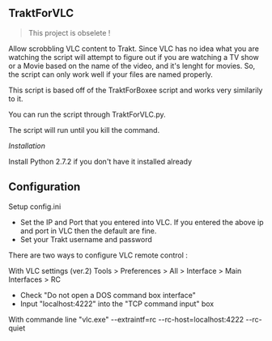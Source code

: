 ## TraktForVLC

>  This project is obselete !

Allow scrobbling VLC content to Trakt. Since VLC has no idea what you are watching the script will attempt to figure out if you are watching a TV show or a Movie based on the name of the video, and it's lenght for movies. So, the script can only work well if your files are named properly.

This script is based off of the TraktForBoxee script and works very similarily to it.

You can run the script through TraktForVLC.py.

The script will run until you kill the command.

*Installation*

Install Python 2.7.2 if you don't have it installed already

## Configuration

Setup config.ini
- Set the IP and Port that you entered into VLC. If you entered the above ip and port in VLC then the default are fine.
- Set your Trakt username and password

There are two ways to configure VLC remote control :

With VLC settings (ver.2)
Tools > Preferences > All > Interface > Main Interfaces > RC
- Check "Do not open a DOS command box interface"
- Input "localhost:4222" into the "TCP command input" box

With commande line
"vlc.exe" --extraintf=rc --rc-host=localhost:4222 --rc-quiet

